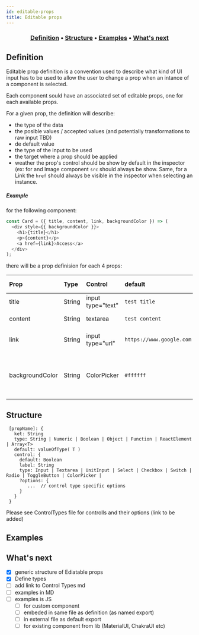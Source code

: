 ```yaml
---
id: editable-props
title: Editable props
---
```


<h3 align="center">
  <a href="#defintion">Definition</a>
  <span> • </span>
  <a href="#structure">Structure</a>
  <span> • </span>
  <a href="#examples">Examples</a>
  <span> • </span>
  <a href="#whats-next">What's next</a>
</h3>

<h2 id="defintion">Definition</h2>

Editable prop definition is a convention used to describe what kind of UI input has to be used to allow the user to change a prop when an intance of a component is selected.

Each component sould have an associated set of editable props, one for each available props.

For a given prop, the definition will describe:

- the type of the data
- the posible values / accepted values (and potentially transformations to raw input TBD)
- de default value
- the type of the input to be used
- the target where a prop should be applied
- weather the prop's control should be show by default in the inspector (ex: for and Image component `src` should always be show. Same, for a Link the `href` should always be visible in the inspector when selecting an instance.

##### Example

for the following component:

```js
const Card = ({ title, content, link, backgroundColor }) => (
  <div style={{ backgroundColor }}>
    <h1>{title}</h1>
    <p>{content}</p>
    <a href={link}>Access</a>
  </div>
);
```

there will be a prop definision for each 4 props:

| Prop                                           | Type                                  | Control                                          | default                  | accepted values                                                            |
| :--------------------------------------------- | :------------------------------------ | :----------------------------------------------- | :----------------------- | :------------------------------------------------------------------------- |
| <span class="prop-name">title</span>           | <span class="prop-type">String</span> | <span class="prop-type">input type="text"</span> | `test title`             | <span class="prop-desc">any string</span>                                  |
| <span class="prop-name">content</span>         | <span class="prop-type">String</span> | <span class="prop-type">textarea</span>          | `test content`           | <span class="prop-desc">any string</span>                                  |
| <span class="prop-name">link</span>            | <span class="prop-type">String</span> | <span class="prop-type">input type="url"</span>  | `https://www.google.com` | <span class="prop-desc">url compliant string</span>                        |
| <span class="prop-name">backgroundColor</span> | <span class="prop-type">String</span> | <span class="prop-type">ColorPicker</span>       | `#ffffff`                | <span class="prop-desc">hex / rgba / hsl / color or html color name</span> |

<h2 id="structure">Structure</h2>

```
 [propName]: {
   ket: String
   type: String | Numeric | Boolean | Object | Function | ReactElement | Array<T>
   default: valueOfType( T )
   control: {
     default: Boolean
     label: String
     type: Input | Textarea | UnitInput | Select | Checkbox | Switch | Radio | ToggleButton | ColorPicker |
     ?options: {
        ...  // control type specific options
     }
   }
 }
```

Please see ControlTypes file for controlls and their options (link to be added)

<h2 id="examples">Examples</h2>

<h2 id="whats-next">What's next</h2>
<p id="next">

- [x] generic structure of Ediatable props
- [x] Define types
- [ ] add link to Control Types md
- [ ] examples in MD
- [ ] examples is JS
  - [ ] for custom component
  - [ ] embeded in same file as definition (as named export)
  - [ ] in external file as default export
  - [ ] for existing component from lib (MaterialUI, ChakraUI etc)

</p>
